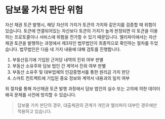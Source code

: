 # 담보물 가치 판단 위험

자산 채권 토큰 발행시, 해당 자산의 가치가 토큰의 가치와 같은지를 검증할 때 위험이 있습니다. 토큰에 연결되어있는 자산보다 토큰의 가치가 높게 판정되면 이 토큰을 이용하는 프로토콜이나 서비스에 위험을 전가할 수 있기 때문입니다. 엘리파이에서는 자산 채권 토큰을 발행하는 과정에서 제3자인 법무법인이 최종적으로 확인하는 절차를 두었습니다. 법무법인은 다음 네 가지 내용에 대해 검토를 진행합니다.

1. 부동산등기에 기입된 근저당 내역의 진위 여부 판별
2. 부동산 소유주와 담보 법인 간 계약서 진위 여부 판별
3. 부동산 소유주 및 대부업체의 인감증명서를 통한 원리금 가치 판단
4. 스마트 컨트랙트에 기입된 중요 정보와 계약서 내용과의 일치 여부

위 절차를 통해 자산채권 토큰 발행 과정에서 담보 법인의 실수 또는 고의에 의한 데이터 왜곡 문제를 사전에 방지할 수 있습니다.

> 담보물 가치 판단의 경우, 대출채권의 관계가 개인과 엘리파이 대부인 경우에만 적용하고 있습니다.